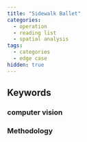 ```yaml
---
title: "Sidewalk Ballet"
categories:
  - operation
  - reading list
  - spatial analysis
tags:
  - categories
  - edge case
hidden: true
---
```


## Keywords
### computer vision


### Methodology


